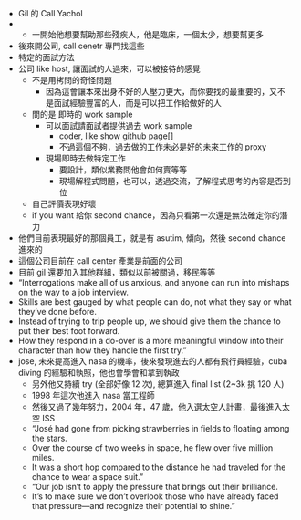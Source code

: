 - Gil 的 Call Yachol
-   - 一開始他想要幫助那些殘疾人，他是臨床，一個太少，想要幫更多
  - 後來開公司, call cenetr 專門找這些
  - 特定的面試方法
  - 公司 like host, 讓面試的人過來，可以被接待的感覺
    - 不是用拷問的奇怪問題
      - 因為這會讓本來出身不好的人壓力更大，而你要找的最重要的，又不是面試經驗豐富的人，而是可以把工作給做好的人
    - 問的是 即時的 work sample
      - 可以面試請面試者提供過去 work sample
        - coder, like show github page[] 
        - 不過這個不夠，過去做的工作未必是好的未來工作的 proxy
      - 現場即時去做特定工作
        - 要設計，類似業務問他會如何賣等等
        - 現場解程式問題，也可以，透過交流，了解程式思考的內容是否到位
    - 自己評價表現好壞
    - if you want 給你 second chance，因為只看第一次還是無法確定你的潛力
  - 他們目前表現最好的那個員工，就是有 asutim, 傾向，然後 second chance 進來的
  - 這個公司目前在 call center 產業是前面的公司
  - 目前 gil 還要加入其他群組，類似以前被關過，移民等等
  - “Interrogations make all of us anxious, and anyone can run into mishaps on the way to a job interview.
  - Skills are best gauged by what people can do, not what they say or what they’ve done before.
  - Instead of trying to trip people up, we should give them the chance to put their best foot forward.
  - How they respond in a do-over is a more meaningful window into their character than how they handle the first try.”
- jose, 未來提高進入 nasa 的機率，後來發現進去的人都有飛行員經驗，cuba diving 的經驗和執照，他也會學會和拿到執政
  - 另外他又持續 try (全部好像 12 次), 總算進入 final list (2~3k 挑 120 人)
  - 1998 年這次他進入 nasa 當工程師
  - 然後又過了幾年努力，2004 年，47 歲，他入選太空人計畫，最後進入太空 ISS
  - “José had gone from picking strawberries in fields to floating among the stars.
  - Over the course of two weeks in space, he flew over five million miles.
  - It was a short hop compared to the distance he had traveled for the chance to wear a space suit.”
  - “Our job isn’t to apply the pressure that brings out their brilliance.
  - It’s to make sure we don’t overlook those who have already faced that pressure—and recognize their potential to shine.”